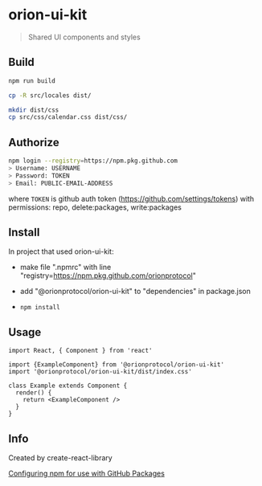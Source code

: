 # orion-ui-kit

> Shared UI components and styles

## Build

```bash
npm run build

cp -R src/locales dist/

mkdir dist/css
cp src/css/calendar.css dist/css/
```

## Authorize

```bash
npm login --registry=https://npm.pkg.github.com
> Username: USERNAME
> Password: TOKEN
> Email: PUBLIC-EMAIL-ADDRESS
```

where `TOKEN` is github auth token (https://github.com/settings/tokens) with permissions: repo, delete:packages, write:packages

## Install

In project that used orion-ui-kit:

* make file ".npmrc" with line "registry=https://npm.pkg.github.com/orionprotocol"

* add "@orionprotocol/orion-ui-kit" to "dependencies" in package.json

* `npm install`

## Usage

```tsx
import React, { Component } from 'react'

import {ExampleComponent} from '@orionprotocol/orion-ui-kit'
import '@orionprotocol/orion-ui-kit/dist/index.css'

class Example extends Component {
  render() {
    return <ExampleComponent />
  }
}
```

## Info

Created by create-react-library

[Configuring npm for use with GitHub Packages](https://docs.github.com/en/free-pro-team@latest/packages/using-github-packages-with-your-projects-ecosystem/configuring-npm-for-use-with-github-packages)
